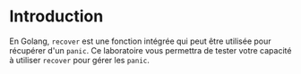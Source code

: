 # Introduction

En Golang, `recover` est une fonction intégrée qui peut être utilisée pour récupérer d'un `panic`. Ce laboratoire vous permettra de tester votre capacité à utiliser `recover` pour gérer les `panic`.
